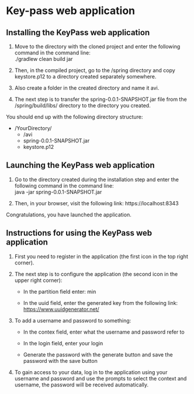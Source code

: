 # Key-pass web application

## Installing the KeyPass web application

1. Move to the directory with the cloned project and enter the following command in the command line:  
   ./gradlew clean build jar

2. Then, in the compiled project, go to the /spring directory and copy keystore.p12 to a directory created separately somewhere.

3. Also create a folder in the created directory and name it avi.

4. The next step is to transfer the spring-0.0.1-SNAPSHOT.jar file from the /spring/build/libs/ directory to the directory you created.

You should end up with the following directory structure:

- /YourDirectory/
  - /avi
  - spring-0.0.1-SNAPSHOT.jar
  - keystore.p12

## Launching the KeyPass web application

1. Go to the directory created during the installation step and enter the following command in the command line:  
   java -jar spring-0.0.1-SNAPSHOT.jar

2. Then, in your browser, visit the following link:
   https://localhost:8343

Congratulations, you have launched the application.

## Instructions for using the KeyPass web application

1. First you need to register in the application (the first icon in the top right corner).

2. The next step is to configure the application (the second icon in the upper right corner):

   - In the partition field enter: min

   - In the uuid field, enter the generated key from the following link:
     https://www.uuidgenerator.net/

3. To add a username and password to something:

   - In the contex field, enter what the username and password refer to

   - In the login field, enter your login

   - Generate the password with the generate button and save the password with the save button

4. To gain access to your data, log in to the application using your username and password and use the prompts to select the context and username, the password will be received automatically.
